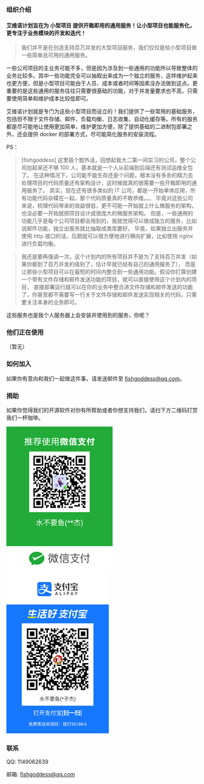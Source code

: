 ### 组织介绍
#### 艾维诺计划旨在为 **小型项目** 提供开箱即用的通用服务！让小型项目也能服务化，更专注于业务模块的开发和迭代！

> 我们并不是在创造支持百万并发的大型项目服务，我们仅仅是给小型项目做一些简单且可用的通用服务。

一些公司项目的主业务可能不多，但是因为涉及到一些通用的功能所以导致整体的业务比较多。其中一些功能完全可以抽取出来成为一个独立的服务，这样维护起来也更方便，但是小型项目可能由于人员、成本或者时间等因素没办法做到这点。更重要的是这些通用的服务往往只需要很基础的功能，对于并发量要求也不高，只需要使用简单和维护成本比较低即可。

艾维诺计划就是专门为这些小型项目而设立的！我们提供了一些常用的基础服务，包括但不限于文件存储、邮件、负载均衡、日志收集、自动化缓存等。所有的服务都是尽可能地让使用更加简单，维护更加方便，除了提供基础的二进制包部署之外，还会提供 docker 的部署方式，尽可能简化服务的安装流程。

PS：
> [fishgoddess] 这里插个题外话，回想起我大二第一间实习的公司，整个公司加起来还不够 100 人，基本就是一个人从前端到后端还有测试运维全包了。
> 在这种情况下，公司能不能生存还是个问题，根本没有多余的精力去处理项目的代码质量还有架构设计，这时候就真的很需要一些开箱即用的通用服务了。
> 其实，现在还有很多类似的 IT 公司，都是一开始单体应用，所有功能代码杂糅在一起，那个代码质量真的不敢恭维。。。
> 毕竟对这些公司来说，梳理代码带来的效益很低，更不可能一开始就上什么微服务的架构，也没必要一开始就把项目设计成很庞大的微服务架构。
> 但是，一些通用的功能几乎是每个公司项目都会用到的，我就觉得可以做成独立的服务，比如说邮件功能，独立出服务就比抽取成类库要好。
> 毕竟，如果独立出服务并使用 http 接口的话，后期就可以很方便地进行横向扩展，比如使用 nginx 进行负载均衡。

> 我还是要再强调一次，这个计划内的所有项目并不是为了支持百万并发（如果你都到了百万并发的级别了，估计早就已经有自己的通用服务了），
> 而是让那些小型项目可以在最短的时间内整合到一些通用功能。假设你打算创建一个带有文件存储和邮件发送功能的项目，就可以直接使用这个计划内的项目，
> 直接部署运行就可以在你的业务中整合进文件存储和邮件发送的功能了，你甚至都不需要写一行关于文件存储和邮件发送实现相关的代码，只需要关注本身的业务即可。

这些服务也是我个人服务器上会安装并使用到的服务，你呢？

### 他们正在使用
（暂无）

### 如何加入
如果你有意向和我们一起做这件事，请发送邮件至 fishgoddess@qq.com。

### 捐助
如果你觉得我们的开源软件对你有所帮助或者你想支持我们，请扫下方二维码打赏我们一杯咖啡。

![微信支付](./_icon/wechat-pay.png)
![支付宝](./_icon/ali-pay.png)

### 联系
QQ: 1149062639

邮箱: fishgoddess@qq.com
